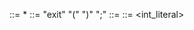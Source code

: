 <Prog> ::= <Statement>*
<Statement> ::= "exit" "(" <Expr> ")" ";"
<Expr> ::= <Num>
<Num> ::= <int_literal>
